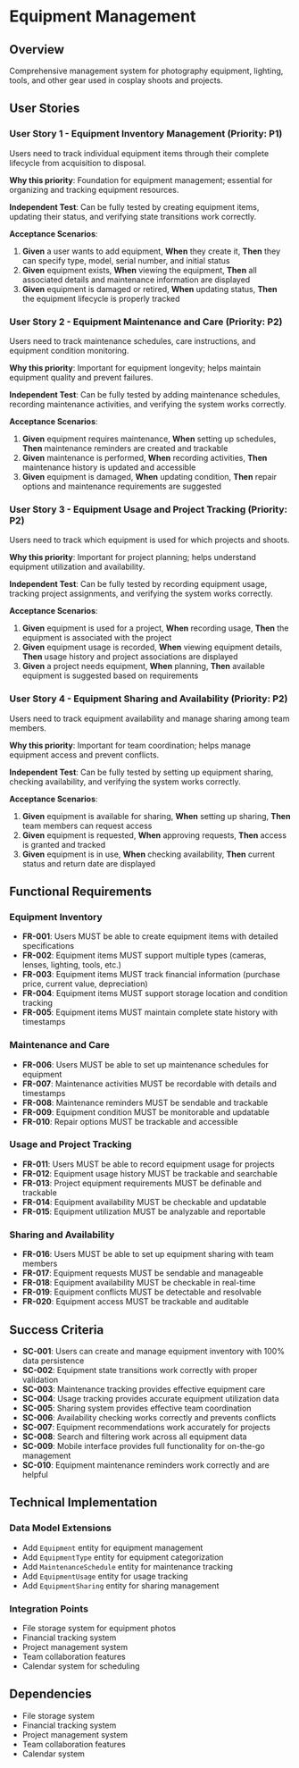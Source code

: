 # Equipment Management

## Overview

Comprehensive management system for photography equipment, lighting, tools, and other gear used in cosplay shoots and projects.

## User Stories

### User Story 1 - Equipment Inventory Management (Priority: P1)

Users need to track individual equipment items through their complete lifecycle from acquisition to disposal.

**Why this priority**: Foundation for equipment management; essential for organizing and tracking equipment resources.

**Independent Test**: Can be fully tested by creating equipment items, updating their status, and verifying state transitions work correctly.

**Acceptance Scenarios**:

1. **Given** a user wants to add equipment, **When** they create it, **Then** they can specify type, model, serial number, and initial status
2. **Given** equipment exists, **When** viewing the equipment, **Then** all associated details and maintenance information are displayed
3. **Given** equipment is damaged or retired, **When** updating status, **Then** the equipment lifecycle is properly tracked

### User Story 2 - Equipment Maintenance and Care (Priority: P2)

Users need to track maintenance schedules, care instructions, and equipment condition monitoring.

**Why this priority**: Important for equipment longevity; helps maintain equipment quality and prevent failures.

**Independent Test**: Can be fully tested by adding maintenance schedules, recording maintenance activities, and verifying the system works correctly.

**Acceptance Scenarios**:

1. **Given** equipment requires maintenance, **When** setting up schedules, **Then** maintenance reminders are created and trackable
2. **Given** maintenance is performed, **When** recording activities, **Then** maintenance history is updated and accessible
3. **Given** equipment is damaged, **When** updating condition, **Then** repair options and maintenance requirements are suggested

### User Story 3 - Equipment Usage and Project Tracking (Priority: P2)

Users need to track which equipment is used for which projects and shoots.

**Why this priority**: Important for project planning; helps understand equipment utilization and availability.

**Independent Test**: Can be fully tested by recording equipment usage, tracking project assignments, and verifying the system works correctly.

**Acceptance Scenarios**:

1. **Given** equipment is used for a project, **When** recording usage, **Then** the equipment is associated with the project
2. **Given** equipment usage is recorded, **When** viewing equipment details, **Then** usage history and project associations are displayed
3. **Given** a project needs equipment, **When** planning, **Then** available equipment is suggested based on requirements

### User Story 4 - Equipment Sharing and Availability (Priority: P2)

Users need to track equipment availability and manage sharing among team members.

**Why this priority**: Important for team coordination; helps manage equipment access and prevent conflicts.

**Independent Test**: Can be fully tested by setting up equipment sharing, checking availability, and verifying the system works correctly.

**Acceptance Scenarios**:

1. **Given** equipment is available for sharing, **When** setting up sharing, **Then** team members can request access
2. **Given** equipment is requested, **When** approving requests, **Then** access is granted and tracked
3. **Given** equipment is in use, **When** checking availability, **Then** current status and return date are displayed

## Functional Requirements

### Equipment Inventory
- **FR-001**: Users MUST be able to create equipment items with detailed specifications
- **FR-002**: Equipment items MUST support multiple types (cameras, lenses, lighting, tools, etc.)
- **FR-003**: Equipment items MUST track financial information (purchase price, current value, depreciation)
- **FR-004**: Equipment items MUST support storage location and condition tracking
- **FR-005**: Equipment items MUST maintain complete state history with timestamps

### Maintenance and Care
- **FR-006**: Users MUST be able to set up maintenance schedules for equipment
- **FR-007**: Maintenance activities MUST be recordable with details and timestamps
- **FR-008**: Maintenance reminders MUST be sendable and trackable
- **FR-009**: Equipment condition MUST be monitorable and updatable
- **FR-010**: Repair options MUST be trackable and accessible

### Usage and Project Tracking
- **FR-011**: Users MUST be able to record equipment usage for projects
- **FR-012**: Equipment usage history MUST be trackable and searchable
- **FR-013**: Project equipment requirements MUST be definable and trackable
- **FR-014**: Equipment availability MUST be checkable and updatable
- **FR-015**: Equipment utilization MUST be analyzable and reportable

### Sharing and Availability
- **FR-016**: Users MUST be able to set up equipment sharing with team members
- **FR-017**: Equipment requests MUST be sendable and manageable
- **FR-018**: Equipment availability MUST be checkable in real-time
- **FR-019**: Equipment conflicts MUST be detectable and resolvable
- **FR-020**: Equipment access MUST be trackable and auditable

## Success Criteria

- **SC-001**: Users can create and manage equipment inventory with 100% data persistence
- **SC-002**: Equipment state transitions work correctly with proper validation
- **SC-003**: Maintenance tracking provides effective equipment care
- **SC-004**: Usage tracking provides accurate equipment utilization data
- **SC-005**: Sharing system provides effective team coordination
- **SC-006**: Availability checking works correctly and prevents conflicts
- **SC-007**: Equipment recommendations work accurately for projects
- **SC-008**: Search and filtering work across all equipment data
- **SC-009**: Mobile interface provides full functionality for on-the-go management
- **SC-010**: Equipment maintenance reminders work correctly and are helpful

## Technical Implementation

### Data Model Extensions
- Add `Equipment` entity for equipment management
- Add `EquipmentType` entity for equipment categorization
- Add `MaintenanceSchedule` entity for maintenance tracking
- Add `EquipmentUsage` entity for usage tracking
- Add `EquipmentSharing` entity for sharing management

### Integration Points
- File storage system for equipment photos
- Financial tracking system
- Project management system
- Team collaboration features
- Calendar system for scheduling

## Dependencies

- File storage system
- Financial tracking system
- Project management system
- Team collaboration features
- Calendar system